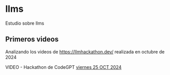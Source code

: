 # llms
Estudio sobre llms

## Primeros videos

Analizando los videos de https://llmhackathon.dev/ realizada en octubre de 2024


VIDEO - Hackathon de CodeGPT [viernes 25 OCT 2024](https://www.youtube.com/live/U0oBvDawpd4)
